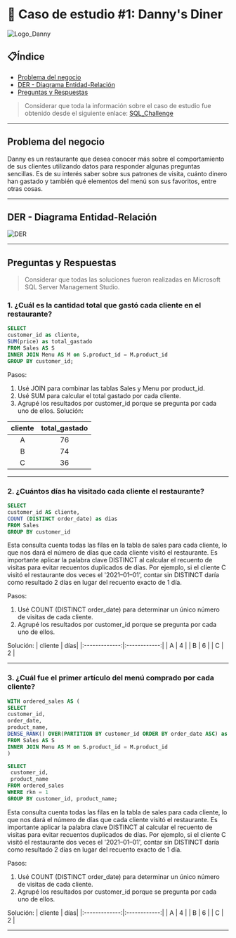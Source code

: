 # 🍜 Caso de estudio #1: Danny's Diner
![Logo_Danny](https://html.scribdassets.com/14q7tadsn49nbifk/images/1-53579a9c13.png)
## 📋Índice
- [Problema del negocio](#Problema-del-negocio)
- [DER - Diagrama Entidad-Relación](#DER-Diagrama-Entidad-Relación)
- [Preguntas y Respuestas](#Preguntas-y-Respuestas)
> Considerar que toda la información sobre el caso de estudio fue obtenido desde el siguiente enlace: [SQL_Challenge](https://8weeksqlchallenge.com/case-study-1/)
***
## Problema del negocio
Danny es un restaurante que desea conocer más sobre el comportamiento de sus clientes utilizando datos para responder algunas preguntas sencillas. Es de su interés saber sobre sus patrones de visita, cuánto dinero han gastado y también qué elementos del menú son sus favoritos, entre otras cosas.
***
## DER - Diagrama Entidad-Relación
![DER](https://miro.medium.com/v2/resize:fit:750/format:webp/1*fEmZXjnIof5BHL_sLGDVUg.png)
***
## Preguntas y Respuestas
> Considerar que todas las soluciones fueron realizadas en Microsoft SQL Server Management Studio.

### 1. ¿Cuál es la cantidad total que gastó cada cliente en el restaurante?
 ```SQL
SELECT
customer_id as cliente,
SUM(price) as total_gastado
FROM Sales AS S
INNER JOIN Menu AS M on S.product_id = M.product_id
GROUP BY customer_id;
```
Pasos:
1. Usé JOIN para combinar las tablas Sales y Menu por product_id.
2. Usé SUM para calcular el total gastado por cada cliente.
3. Agrupé los resultados por customer_id porque se pregunta por cada uno de ellos.
Solución:

| cliente       | total_gastado|
|:-------------:|:------------:|
| A             | 76           |
| B             | 74           |
| C             | 36           | 
***
### 2. ¿Cuántos días ha visitado cada cliente el restaurante?
 ```SQL
SELECT 
customer_id AS cliente,
COUNT (DISTINCT order_date) as dias
FROM Sales
GROUP BY customer_id
```
Esta consulta cuenta todas las filas en la tabla de sales para cada cliente, lo que nos dará el número de días que cada cliente visitó el restaurante. Es importante aplicar la palabra clave DISTINCT al calcular el recuento de visitas para evitar recuentos duplicados de días. Por ejemplo, si el cliente C visitó el restaurante dos veces el '2021–01–01', contar sin DISTINCT daría como resultado 2 días en lugar del recuento exacto de 1 día.

Pasos:
1. Usé COUNT (DISTINCT order_date) para determinar un único número de visitas de cada cliente.
2. Agrupé los resultados por customer_id porque se pregunta por cada uno de ellos.
   

Solución:
| cliente       | días|
|:-------------:|:------------:|
| A             | 4           |
| B             | 6           |
| C             | 2           | 
***
### 3. ¿Cuál fue el primer artículo del menú comprado por cada cliente?
 ```SQL
WITH ordered_sales AS (
SELECT 
customer_id,
order_date,
product_name,
DENSE_RANK() OVER(PARTITION BY customer_id ORDER BY order_date ASC) as rkn
FROM Sales AS S
INNER JOIN Menu AS M on S.product_id = M.product_id
)

SELECT 
  customer_id, 
  product_name
FROM ordered_sales
WHERE rkn = 1
GROUP BY customer_id, product_name;
```
Esta consulta cuenta todas las filas en la tabla de sales para cada cliente, lo que nos dará el número de días que cada cliente visitó el restaurante. Es importante aplicar la palabra clave DISTINCT al calcular el recuento de visitas para evitar recuentos duplicados de días. Por ejemplo, si el cliente C visitó el restaurante dos veces el '2021–01–01', contar sin DISTINCT daría como resultado 2 días en lugar del recuento exacto de 1 día.

Pasos:
1. Usé COUNT (DISTINCT order_date) para determinar un único número de visitas de cada cliente.
2. Agrupé los resultados por customer_id porque se pregunta por cada uno de ellos.
   

Solución:
| cliente       | días|
|:-------------:|:------------:|
| A             | 4           |
| B             | 6           |
| C             | 2           | 
***
